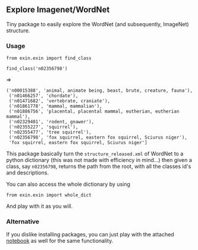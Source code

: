 ## Explore Imagenet/WordNet

Tiny package to easily explore the WordNet (and subsequently, ImageNet) structure.


### Usage

```
from exin.exin import find_class

find_class('n02356798')
```
=>
```
('n00015388', 'animal, animate being, beast, brute, creature, fauna'),
 ('n01466257', 'chordate'),
 ('n01471682', 'vertebrate, craniate'),
 ('n01861778', 'mammal, mammalian'),
 ('n01886756', 'placental, placental mammal, eutherian, eutherian mammal'),
 ('n02329401', 'rodent, gnawer'),
 ('n02355227', 'squirrel'),
 ('n02355477', 'tree squirrel'),
 ('n02356798', 'fox squirrel, eastern fox squirrel, Sciurus niger'),
 'fox squirrel, eastern fox squirrel, Sciurus niger']
```

This package basically turn the `structure_released.xml` of WordNet to a python dictionary (this was not made with efficiency in mind...) then given a class, say `n02356798`, returns the path from the root, with all the classes id's and descriptions. <br>

You can also access the whole dictionary by using

```
from exin.exin import whole_dict
```

And play with it as you will.


### Alternative
If you dislike installing packages, you can just play with the attached [notebook](https://github.com/dinarior/explore_imagenet/blob/main/explore_imagenet.ipynb) as well for the same functionality.
